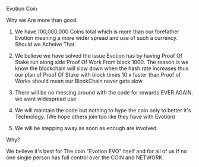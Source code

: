 Evotion Coin

Why we Are more than good.

1. We have 100,000,000 Coins total which is more than our forefather Evotion meaning a more wider spread and use of such a currency. Should we Acheive That.

2. We believe we have solved the issue Evotion has by having Proof Of Stake run along side Proof Of Work From block 1000. The reason is we know the blockchain will slow down when the hash rate increases thus our plan of Proof Of Stake with block times 10 x faster than Proof of Works should mean our BlockChain never gets slow.

3. There will be no messing around with the code for rewards EVER AGAIN.
we want widespread use

4. We will maintain the code but nothing to hype the coin only to better it's Technology.
(We hope others join too like they have with Evotion)

5. We will be stepping away as soon as enough are involved.

Why?

We believe it's best for The coin "Evotion EVO" itself and for all of us If no one single person has full control over the COIN and NETWORK.
